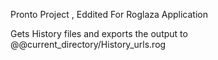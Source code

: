 Pronto Project , Eddited For Roglaza Application

Gets History files and exports the output to @@current_directory/History_urls.rog